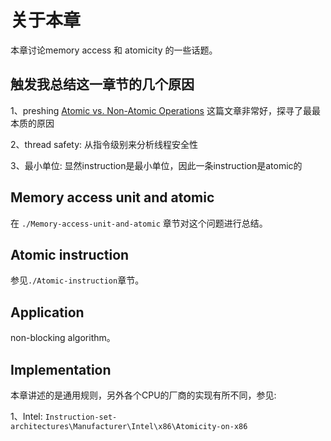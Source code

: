 # 关于本章

本章讨论memory access 和 atomicity 的一些话题。

## 触发我总结这一章节的几个原因

1、preshing [Atomic vs. Non-Atomic Operations](https://preshing.com/20130618/atomic-vs-non-atomic-operations/) 这篇文章非常好，探寻了最最本质的原因

2、thread safety: 从指令级别来分析线程安全性

3、最小单位: 显然instruction是最小单位，因此一条instruction是atomic的

## Memory access unit and atomic

在 `./Memory-access-unit-and-atomic` 章节对这个问题进行总结。



## Atomic instruction

参见`./Atomic-instruction`章节。



## Application

non-blocking algorithm。



## Implementation

本章讲述的是通用规则，另外各个CPU的厂商的实现有所不同，参见:

1、Intel: `Instruction-set-architectures\Manufacturer\Intel\x86\Atomicity-on-x86`